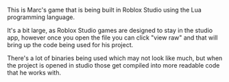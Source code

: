 This is Marc's game that is being built in Roblox Studio using the Lua programming language.

It's a bit large, as Roblox Studio games are designed to stay in the studio app, however once you open the file you can click "view raw" and that will bring up the code being used for his project.

There's a lot of binaries being used which may not look like much, but when the project is opened in studio those get compiled into more readable code that he works with.
